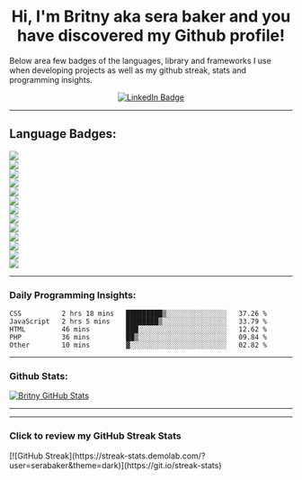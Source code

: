 <h1 align="center">
  Hi, I'm Britny aka sera baker and you have discovered my Github profile!
</h1>
<p>Below area few badges of the languages, library and frameworks I use when developing projects as well as my github streak, stats and programming insights.</p>
<div id="badges" align="center">
  <a href="https://www.linkedin.com/in/britnylain/">
    <img src="https://img.shields.io/badge/LinkedIn-blue?style=for-the-badge&logo=linkedin&logoColor=pink" alt="LinkedIn Badge"/>
  </a>
</div>

<hr>
<h2 color=8AB0AB>Language Badges:</h2>
  <div style="display:flex;">
  <img src="https://img.shields.io/badge/JavaScript-323330?style=for-the-badge&logo=javascript&logoColor=F0C808">
  </div>
  <div style="display:flex;">
  <img src="https://img.shields.io/badge/HTML5-E34F26?style=for-the-badge&logo=html5&logoColor=FFF1D0">
  </div>
  <div style="display:flex;">
  <img src="https://img.shields.io/badge/CSS3-1572B6?style=for-the-badge&logo=css3&logoColor=DD1C1A">
  </div>
  <div style="display:flex;">
  <img src="https://img.shields.io/badge/MongoDB-339939?style=for-the-badge&logo=mongodb&logoColor=FEFCEB">
  </div>
  <div style="display:flex;">
  <img src="https://img.shields.io/badge/Postgresql-20235A?style=for-the-badge&logo=postgresql&logoColor=blue">
  </div>
  <div style="display:flex;">
  <img src="https://img.shields.io/badge/Node.js-339933?style=for-the-badge&logo=nodedotjs&logoColor=white">
  </div>
  <div style="display:flex;">
  <img src="https://img.shields.io/badge/npm-CB3837?style=for-the-badge&logo=npm&logoColor=white">
  </div>
  <div style="display:flex;">
  <img src="https://img.shields.io/badge/Markdown-000000?style=for-the-badge&logo=markdown&logoColor=white">
  </div>
  <div style="display:flex;">
  <img src="https://img.shields.io/badge/React-20232A?style=for-the-badge&logo=react&logoColor=61DAFB">
  </div>
  <div style="display:flex;">
  <img src="https://img.shields.io/badge/Mui-3776AB?style=for-the-badge&logo=Mui&logoColor=green">
  </div>
  <div style="display:flex;">
  <img src="https://img.shields.io/badge/Git-F05032?style=for-the-badge&logo=git&logoColor=06AED5">
  </div>
  <div style="display:flex;">
  <img src="https://img.shields.io/badge/Python-3776AB?style=for-the-badge&logo=python&logoColor=086788">
  </div>
  <div style="display:flex;">
    <img src="https://img.shields.io/badge/json-5E5C5C?style=for-the-badge&logo=json&logoColor=white">
  </div>
<hr>
<h3> Daily Programming Insights:</h3>
<!--START_SECTION:waka-->

```text
CSS          2 hrs 18 mins   █████████▒░░░░░░░░░░░░░░░   37.26 %
JavaScript   2 hrs 5 mins    ████████▒░░░░░░░░░░░░░░░░   33.79 %
HTML         46 mins         ███░░░░░░░░░░░░░░░░░░░░░░   12.62 %
PHP          36 mins         ██▒░░░░░░░░░░░░░░░░░░░░░░   09.84 %
Other        10 mins         ▓░░░░░░░░░░░░░░░░░░░░░░░░   02.82 %
```

<!--END_SECTION:waka-->

<hr>
<h3>Github Stats:</h3>
<a href="https://github.com/serabaker/serabaker" align="center">
  <img align="center" src="https://github-readme-stats.vercel.app./api?username=serabaker&show_icons=true&line_height=27&count_private=true&title_color=CEB5A7&text_color=E9F7CA&icon_color=EAEFB1&bg_color=F7D488" alt="Britny GitHub Stats" />
</a>
<hr>
 
<hr>
<h3> Click to review my GitHub Streak Stats</h3>
[![GitHub Streak](https://streak-stats.demolab.com/?user=serabaker&theme=dark)](https://git.io/streak-stats)
